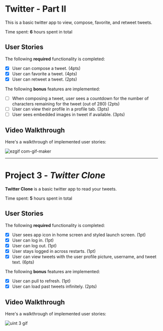 # Twitter - Part II

This is a basic twitter app to view, compose, favorite, and retweet tweets.

Time spent: **6** hours spent in total

## User Stories

The following **required** functionality is completed:

- [x] User can compose a tweet. (4pts)
- [x] User can favorite a tweet. (4pts)
- [x] User can retweet a tweet. (2pts)

The following **bonus** features are implemented:

- [ ] When composing a tweet, user sees a countdown for the number of characters remaining for the tweet (out of 280) (2pts)
- [ ] User can view their profile in a profile tab. (3pts)
- [ ] User sees embedded images in tweet if available. (3pts)

## Video Walkthrough

Here's a walkthrough of implemented user stories:

![ezgif com-gif-maker](https://user-images.githubusercontent.com/87499194/193155658-32e9a365-3901-4818-a605-231334fea8c2.gif)


---------------------

# Project 3 - *Twitter Clone*

**Twitter Clone** is a basic twitter app to read your tweets.

Time spent: **5** hours spent in total

## User Stories

The following **required** functionality is completed:

- [x] User sees app icon in home screen and styled launch screen. (1pt)
- [x] User can log in. (1pt)
- [x] User can log out. (1pt)
- [x] User stays logged in across restarts. (1pt)
- [x] User can view tweets with the user profile picture, username, and tweet text. (6pts)

The following **bonus** features are implemented:

- [x] User can pull to refresh. (1pt)
- [x] User can load past tweets infinitely. (2pts)

## Video Walkthrough

Here's a walkthrough of implemented user stories:



![uint 3 gif](https://user-images.githubusercontent.com/87499194/190921307-4b4c552b-8c58-457f-b5f1-49cb607c944e.gif)
